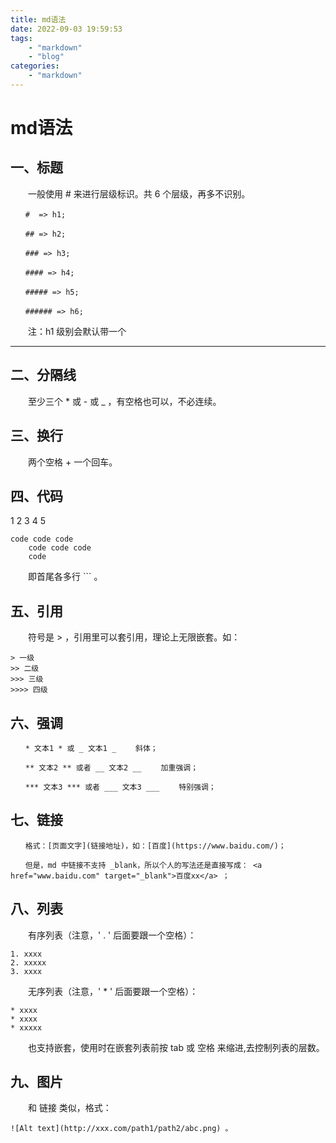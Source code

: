 ```yaml
---
title: md语法
date: 2022-09-03 19:59:53
tags:
    - "markdown"
    - "blog"
categories:
    - "markdown"
---
```

# md语法
## 一、标题
　　一般使用 # 来进行层级标识。共 6 个层级，再多不识别。
```
　　#  => h1;

　　## => h2;

　　### => h3;

　　#### => h4;

　　##### => h5;

　　###### => h6;
```
　　注：h1 级别会默认带一个 <hr/>

## 二、分隔线
　　至少三个 * 或 - 或 _ ，有空格也可以，不必连续。



## 三、换行
　　两个空格 + 一个回车。



## 四、代码
1
2
3
4
5
```
code code code
    code code code
    code
```
　　即首尾各多行  ``` 。



## 五、引用
　　符号是 > ，引用里可以套引用，理论上无限嵌套。如：

```
> 一级
>> 二级
>>> 三级
>>>> 四级
```





## 六、强调
```
　　* 文本1 * 或 _ 文本1 _ 　　斜体；

　　** 文本2 ** 或者 __ 文本2 __ 　　加重强调；

　　*** 文本3 *** 或者 ___ 文本3 ___ 　　特别强调；
```

## 七、链接
```
　　格式：[页面文字](链接地址)，如：[百度](https://www.baidu.com/)；

　　但是，md 中链接不支持 _blank，所以个人的写法还是直接写成： <a href="www.baidu.com" target="_blank">百度xx</a> ；
```


## 八、列表
　　有序列表（注意，' . ' 后面要跟一个空格）：
```
1. xxxx
2. xxxxx
3. xxxx
```
　　无序列表（注意，' * ' 后面要跟一个空格）：
```
* xxxx
* xxxx
* xxxxx
```
　　也支持嵌套，使用时在嵌套列表前按 tab 或 空格 来缩进,去控制列表的层数。



## 九、图片
　　和 链接 类似，格式：
```
![Alt text](http://xxx.com/path1/path2/abc.png) 。
```
